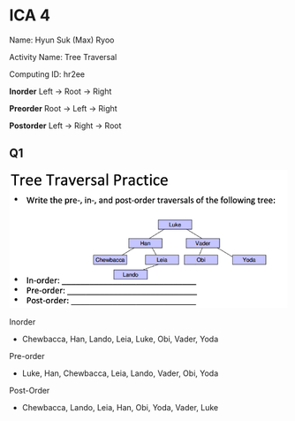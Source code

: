 <script
  src="https://cdn.mathjax.org/mathjax/latest/MathJax.js?config=TeX-AMS-MML_HTMLorMML"
  type="text/javascript">
</script>

# ICA 4
Name: Hyun Suk (Max) Ryoo

Activity Name: Tree Traversal

Computing ID: hr2ee


**Inorder**
Left $\rightarrow$ Root $\rightarrow$ Right

**Preorder**
Root $\rightarrow$ Left $\rightarrow$ Right

**Postorder**
Left $\rightarrow$ Right $\rightarrow$ Root

## Q1
![](./pics/q1.png)

Inorder
- Chewbacca, Han, Lando, Leia, Luke, Obi, Vader, Yoda

Pre-order
- Luke, Han, Chewbacca, Leia, Lando, Vader, Obi, Yoda

Post-Order
- Chewbacca, Lando, Leia, Han, Obi, Yoda, Vader, Luke